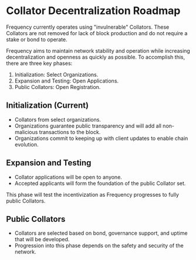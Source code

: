 # Collator Decentralization Roadmap

Frequency currently operates using "invulnerable" Collators.
These Collators are not removed for lack of block production and do not require a stake or bond to operate.

Frequency aims to maintain network stability and operation while increasing decentralization and openness as quickly as possible.
To accomplish this, there are three key phases:

1. Initialization: Select Organizations.
2. Expansion and Testing: Open Applications.
3. Public Collators: Open Registration.

## Initialization (Current)

- Collators from select organizations.
- Organizations guarantee public transparency and will add all non-malicious transactions to the block.
- Organizations commit to keeping up with client updates to enable chain evolution.

## Expansion and Testing

- Collator applications will be open to anyone.
- Accepted applicants will form the foundation of the public Collator set.

This phase will test the incentivization as Frequency progresses to fully public Collators.

## Public Collators

- Collators are selected based on bond, governance support, and uptime that will be developed.
- Progression into this phase depends on the safety and security of the network.
